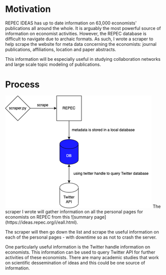 # Motivation
REPEC IDEAS has up to date information on 63,000 economists' publications all around the whole. It is arguably the most powerful source of information on economist activities. However, the REPEC database is difficult to navigate due to archaic formats. As such, I wrote a scraper to help scrape the website for meta data concerning the economists: journal publications, affiliations, location and paper abstracts. 

This information will be especially useful in studying collaboration networks and large scale topic modeling of publications.

# Process
<img src="/workflow.png" style="text-align:center;">
The scraper I wrote will gather information on all the personal pages for economists on REPEC from this ![summary page](https://ideas.repec.org/i/eall.html). 

The scraper will then go down the list and scrape the useful information on each of the personal pages - with downtime so as not to crash the server. 

One particularly useful information is the Twitter handle information on economists. This information can be used to query Twitter API for further activities of these economists. There are many academic studies that work on scientific dessemination of ideas and this could be one source of information. 